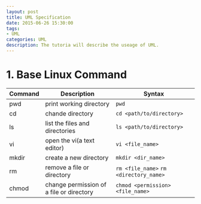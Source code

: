 ```yaml
---
layout: post
title: UML Specification
date: 2015-06-26 15:30:00
tags:
- UML
categories: UML
description: The tutoria will describe the useage of UML.
---
```


# 1. Base Linux Command

| Command   |             Description                 |      Syntax                            |
| --------- | --------------------------------------- | -------------------------------------- |
| pwd       | print working directory                 | `pwd`                                  |
| cd        | chande directory                        | `cd <path/to/directory>`               |
| ls        | list the files and directories          | `ls <path/to/directory>`               |
| vi        | open the vi(a text editor)              | `vi <file_name>`                       |
| mkdir     | create a new directory                  | `mkdir <dir_name>`                  |
| rm        | remove a file or directory              | `rm <file_name>` `rm <directory_name>` |
| chmod     | change permission of a file or directory| `chmod <permission> <file_name>`       |

